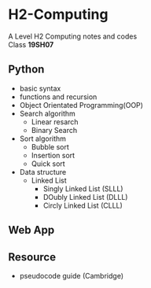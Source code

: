 # H2-Computing
A Level H2 Computing notes and codes  
Class **19SH07**

## Python 
* basic syntax 
* functions and recursion
* Object Orientated Programming(OOP)
* Search algorithm 
    * Linear resarch 
    * Binary Search
* Sort algorithm 
    * Bubble sort
    * Insertion sort
    * Quick sort
* Data structure 
    * Linked List
        * Singly Linked List (SLLL)
        * DOubly Linked List (DLLL)
        * Circly Linked List (CLLL)

## Web App

## Resource
* pseudocode guide (Cambridge)
